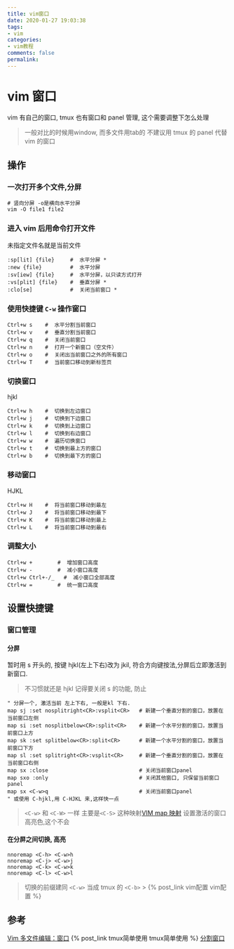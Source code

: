 ```yaml
---
title: vim窗口
date: 2020-01-27 19:03:38
tags:
- vim
categories:
- vim教程
comments: false
permalink:
---
```


# vim 窗口

vim 有自己的窗口, tmux 也有窗口和 panel 管理, 这个需要调整下怎么处理

> 一般对比的时候用window, 而多文件用tab的
> 不建议用 tmux 的 panel 代替 vim 的窗口

## 操作

### 一次打开多个文件,分屏

```vim
# 竖向分屏 -o是横向水平分屏
vim -O file1 file2
```

### 进入 vim 后用命令打开文件

未指定文件名就是当前文件

```vim
:sp[lit] {file}     #  水平分屏 *
:new {file}         #  水平分屏
:sv[iew] {file}     #  水平分屏，以只读方式打开
:vs[plit] {file}    #  垂直分屏 *
:clo[se]            #  关闭当前窗口 *
```

### 使用快捷键 `C-w` 操作窗口

```vim
Ctrl+w s    #  水平分割当前窗口
Ctrl+w v    #  垂直分割当前窗口
Ctrl+w q    #  关闭当前窗口
Ctrl+w n    #  打开一个新窗口（空文件）
Ctrl+w o    #  关闭出当前窗口之外的所有窗口
Ctrl+w T    #  当前窗口移动到新标签页
```

### 切换窗口

hjkl

```vim
Ctrl+w h    #  切换到左边窗口
Ctrl+w j    #  切换到下边窗口
Ctrl+w k    #  切换到上边窗口
Ctrl+w l    #  切换到右边窗口
Ctrl+w w    #  遍历切换窗口
Ctrl+w t    #  切换到最上方的窗口
Ctrl+w b    #  切换到最下方的窗口
```

### 移动窗口

HJKL

```vim
Ctrl+w H    #  将当前窗口移动到最左
Ctrl+w J    #  将当前窗口移动到最下
Ctrl+w K    #  将当前窗口移动到最上
Ctrl+w L    #  将当前窗口移动到最右
```

### 调整大小

```vim
Ctrl+w +        #  增加窗口高度
Ctrl+w -        #  减小窗口高度
Ctrl+w Ctrl+-/_   #  减小窗口全部高度
Ctrl+w =        #  统一窗口高度
```

## 设置快捷键

### 窗口管理

#### 分屏

暂时用 s 开头的, 按键 hjkl(左上下右)改为 jkil, 符合方向键按法,分屏后立即激活到新窗口.

> 不习惯就还是 hjkl
> 记得要关闭 s 的功能, 防止

```vim
" 分屏一个, 激活当前 左上下右, 一般是kl 下右.
map sj :set nosplitright<CR>:vsplit<CR>   # 新建一个垂直分割的窗口，放置在当前窗口左侧
map si :set nosplitbelow<CR>:split<CR>    # 新建一个水平分割的窗口，放置当前窗口上方
map sk :set splitbelow<CR>:split<CR>      # 新建一个水平分割的窗口，放置当前窗口下方
map sl :set splitright<CR>:vsplit<CR>     # 新建一个垂直分割的窗口，放置在当前窗口右侧
map sx :close                             # 关闭当前窗口panel
map sxo :only                             # 关闭其他窗口, 只保留当前窗口panel
map sx <C-w>q                             # 关闭当前窗口panel
" 或使用 C-hjkl,用 C-HJKL 来,这样快一点
```

> `<C-w>` 和 `<C-W>` 一样
> 主要是`<C-S>` 这种映射</C-S>[VIM map 映射](https://blog.csdn.net/turkeyzhou/article/details/8765347)
> 设置激活的窗口高亮色,这个不会

#### 在分屏之间切换, 高亮

```vim
nnoremap <C-h> <C-w>h
nnoremap <C-j> <C-w>j
nnoremap <C-k> <C-w>k
nnoremap <C-l> <C-w>l
```

> 切换的前缀建同 `<C-w>` 当成 tmux 的 `<C-b>` > {% post_link vim配置 vim配置 %}

## 参考

[Vim 多文件编辑：窗口](https://harttle.land/2015/11/14/vim-window.html)
{% post_link tmux简单使用 tmux简单使用 %}
[分割窗口](http://vimcdoc.sourceforge.net/doc/usr_08.html#usr_08.txt)
